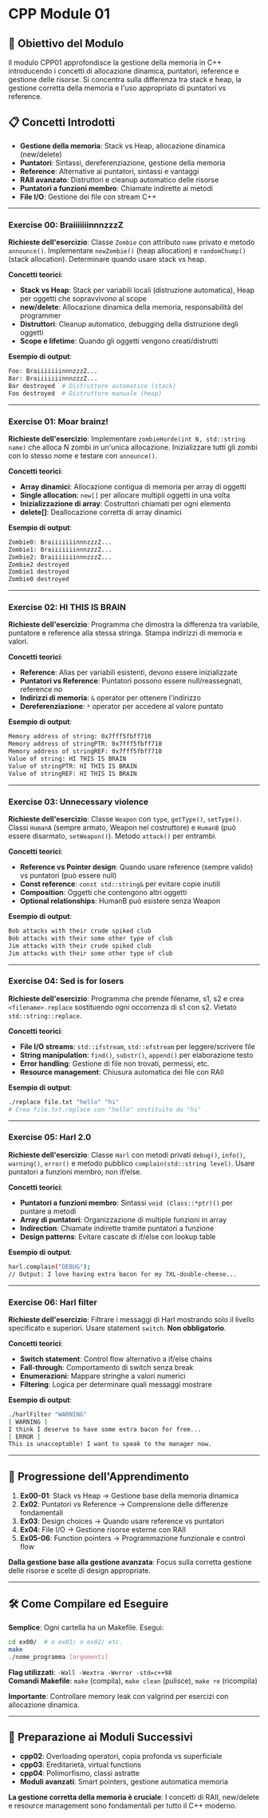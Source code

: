 # CPP Module 01

## 🎯 Obiettivo del Modulo

Il modulo CPP01 approfondisce la gestione della memoria in C++ introducendo i concetti di allocazione dinamica, puntatori, reference e gestione delle risorse. Si concentra sulla differenza tra stack e heap, la gestione corretta della memoria e l'uso appropriato di puntatori vs reference.

## 📋 Concetti Introdotti

- **Gestione della memoria**: Stack vs Heap, allocazione dinamica (new/delete)
- **Puntatori**: Sintassi, dereferenziazione, gestione della memoria
- **Reference**: Alternative ai puntatori, sintassi e vantaggi
- **RAII avanzato**: Distruttori e cleanup automatico delle risorse
- **Puntatori a funzioni membro**: Chiamate indirette ai metodi
- **File I/O**: Gestione dei file con stream C++

---

### Exercise 00: BraiiiiiiinnnzzzZ
**Richieste dell'esercizio**: Classe `Zombie` con attributo `name` privato e metodo `announce()`. Implementare `newZombie()` (heap allocation) e `randomChump()` (stack allocation). Determinare quando usare stack vs heap.

**Concetti teorici**:
- **Stack vs Heap**: Stack per variabili locali (distruzione automatica), Heap per oggetti che sopravvivono al scope
- **new/delete**: Allocazione dinamica della memoria, responsabilità del programmer
- **Distruttori**: Cleanup automatico, debugging della distruzione degli oggetti
- **Scope e lifetime**: Quando gli oggetti vengono creati/distrutti

**Esempio di output**:
```bash
Foo: BraiiiiiiinnnzzzZ...
Bar: BraiiiiiiinnnzzzZ...
Bar destroyed  # Distruttore automatico (stack)
Foo destroyed  # Distruttore manuale (heap)
```

---

### Exercise 01: Moar brainz!
**Richieste dell'esercizio**: Implementare `zombieHorde(int N, std::string name)` che alloca N zombi in un'unica allocazione. Inizializzare tutti gli zombi con lo stesso nome e testare con `announce()`.

**Concetti teorici**:
- **Array dinamici**: Allocazione contigua di memoria per array di oggetti
- **Single allocation**: `new[]` per allocare multipli oggetti in una volta
- **Inizializzazione di array**: Costruttori chiamati per ogni elemento
- **delete[]**: Deallocazione corretta di array dinamici

**Esempio di output**:
```bash
Zombie0: BraiiiiiiinnnzzzZ...
Zombie1: BraiiiiiiinnnzzzZ...
Zombie2: BraiiiiiiinnnzzzZ...
Zombie2 destroyed
Zombie1 destroyed
Zombie0 destroyed
```

---

### Exercise 02: HI THIS IS BRAIN
**Richieste dell'esercizio**: Programma che dimostra la differenza tra variabile, puntatore e reference alla stessa stringa. Stampa indirizzi di memoria e valori.

**Concetti teorici**:
- **Reference**: Alias per variabili esistenti, devono essere inizializzate
- **Puntatori vs Reference**: Puntatori possono essere null/reassegnati, reference no
- **Indirizzi di memoria**: `&` operator per ottenere l'indirizzo
- **Dereferenziazione**: `*` operator per accedere al valore puntato

**Esempio di output**:
```bash
Memory address of string: 0x7fff5fbff710
Memory address of stringPTR: 0x7fff5fbff710
Memory address of stringREF: 0x7fff5fbff710
Value of string: HI THIS IS BRAIN
Value of stringPTR: HI THIS IS BRAIN
Value of stringREF: HI THIS IS BRAIN
```

---

### Exercise 03: Unnecessary violence
**Richieste dell'esercizio**: Classe `Weapon` con `type`, `getType()`, `setType()`. Classi `HumanA` (sempre armato, Weapon nel costruttore) e `HumanB` (può essere disarmato, `setWeapon()`). Metodo `attack()` per entrambi.

**Concetti teorici**:
- **Reference vs Pointer design**: Quando usare reference (sempre valido) vs puntatori (può essere null)
- **Const reference**: `const std::string&` per evitare copie inutili
- **Composition**: Oggetti che contengono altri oggetti
- **Optional relationships**: HumanB può esistere senza Weapon

**Esempio di output**:
```bash
Bob attacks with their crude spiked club
Bob attacks with their some other type of club
Jim attacks with their crude spiked club
Jim attacks with their some other type of club
```

---

### Exercise 04: Sed is for losers
**Richieste dell'esercizio**: Programma che prende filename, s1, s2 e crea `<filename>.replace` sostituendo ogni occorrenza di s1 con s2. Vietato `std::string::replace`.

**Concetti teorici**:
- **File I/O streams**: `std::ifstream`, `std::ofstream` per leggere/scrivere file
- **String manipulation**: `find()`, `substr()`, `append()` per elaborazione testo
- **Error handling**: Gestione di file non trovati, permessi, etc.
- **Resource management**: Chiusura automatica dei file con RAII

**Esempio di output**:
```bash
./replace file.txt "hello" "hi"
# Crea file.txt.replace con "hello" sostituito da "hi"
```

---

### Exercise 05: Harl 2.0
**Richieste dell'esercizio**: Classe `Harl` con metodi privati `debug()`, `info()`, `warning()`, `error()` e metodo pubblico `complain(std::string level)`. Usare puntatori a funzioni membro, non if/else.

**Concetti teorici**:
- **Puntatori a funzioni membro**: Sintassi `void (Class::*ptr)()` per puntare a metodi
- **Array di puntatori**: Organizzazione di multiple funzioni in array
- **Indirection**: Chiamate indirette tramite puntatori a funzione
- **Design patterns**: Evitare cascate di if/else con lookup table

**Esempio di output**:
```bash
harl.complain("DEBUG");
// Output: I love having extra bacon for my 7XL-double-cheese...
```

---

### Exercise 06: Harl filter
**Richieste dell'esercizio**: Filtrare i messaggi di Harl mostrando solo il livello specificato e superiori. Usare statement `switch`. **Non obbligatorio**.

**Concetti teorici**:
- **Switch statement**: Control flow alternativo a if/else chains
- **Fall-through**: Comportamento di switch senza break
- **Enumerazioni**: Mappare stringhe a valori numerici
- **Filtering**: Logica per determinare quali messaggi mostrare

**Esempio di output**:
```bash
./harlFilter "WARNING"
[ WARNING ]
I think I deserve to have some extra bacon for free...
[ ERROR ]
This is unacceptable! I want to speak to the manager now.
```

---

## 🎯 Progressione dell'Apprendimento

1. **Ex00-01**: Stack vs Heap → Gestione base della memoria dinamica
2. **Ex02**: Puntatori vs Reference → Comprensione delle differenze fondamentali
3. **Ex03**: Design choices → Quando usare reference vs puntatori
4. **Ex04**: File I/O → Gestione risorse esterne con RAII
5. **Ex05-06**: Function pointers → Programmazione funzionale e control flow

**Dalla gestione base alla gestione avanzata**: Focus sulla corretta gestione delle risorse e scelte di design appropriate.

---

## 🛠️ Come Compilare ed Eseguire

**Semplice**: Ogni cartella ha un Makefile. Esegui:
```bash
cd ex00/  # o ex01/ o ex02/ etc.
make
./nome_programma [argomenti]
```

**Flag utilizzati**: `-Wall -Wextra -Werror -std=c++98`  
**Comandi Makefile**: `make` (compila), `make clean` (pulisce), `make re` (ricompila)

**Importante**: Controllare memory leak con valgrind per esercizi con allocazione dinamica.

---

## 🎯 Preparazione ai Moduli Successivi

- **cpp02**: Overloading operatori, copia profonda vs superficiale
- **cpp03**: Ereditarietà, virtual functions
- **cpp04**: Polimorfismo, classi astratte
- **Moduli avanzati**: Smart pointers, gestione automatica memoria

**La gestione corretta della memoria è cruciale**: I concetti di RAII, new/delete e resource management sono fondamentali per tutto il C++ moderno.
